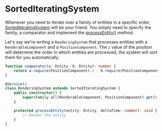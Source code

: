 # SortedIteratingSystem

Whenever you need to iterate over a family of entities in a specific order, [SortedIteratingSystem](../../api/classes/SortedIteratingSystem.md) will be your friend. You simply need to specify the family, a comparator and implement the [processEntity()](../../api/classes/SortedIteratingSystem.md#processEntity) method.

Let's say we're writing a `RenderingSystem` that processes entities with a `RenderableComponent` and a `PositionComponent`. The `z` value of the position will determine the order in which entities are processed, the system will sort them for you automatically.

```typescript
function comparator(a: Entity, b: Entity): number {
	return a.require(PositionComponent).z - b.require(PositionComponent).z;
}

@Service()
class RenderingSystem extends SortedIteratingSystem {
	public constructor() {
		super(Family.all(RenderableComponent, PositionComponent).get(), comparator);
	}

	protected processEntity(entity: Entity, deltaTime: number): void {
		// Render the entity
	}
}
```

